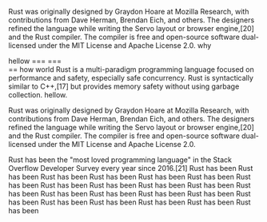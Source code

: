 Rust was originally designed by Graydon Hoare at Mozilla Research, with contributions from Dave Herman, Brendan Eich, and others. The designers refined the language while writing the Servo layout or browser engine,[20] and the Rust compiler. The compiler is free and open-source software dual-licensed under the MIT License and Apache License 2.0.
  why    
                                        


  hellow
  === ===   
   == how
world
Rust is a multi-paradigm programming language focused on performance and safety, especially safe concurrency.
Rust is syntactically similar to C++,[17] but provides memory
safety without using garbage collection.
hellow.

Rust was originally designed by Graydon Hoare at Mozilla Research, with contributions from Dave Herman, Brendan Eich, and others. The designers refined the language while writing the Servo layout or browser engine,[20] and the Rust compiler. The compiler is free and open-source software dual-licensed under the MIT License and Apache License 2.0.

Rust has been the "most loved programming language" in the Stack Overflow Developer Survey every year since 2016.[21] 
Rust has been
Rust has been
Rust has been
Rust has been
Rust has been
Rust has been
Rust has been
Rust has been
Rust has been
Rust has been
Rust has been
Rust has been
Rust has been
Rust has been
Rust has been
Rust has been
Rust has been
Rust has been
Rust has been
Rust has been
Rust has been
Rust has been
